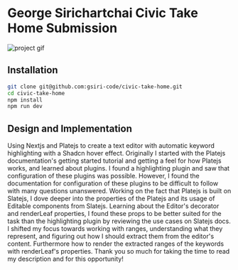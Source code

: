 # George Sirichartchai Civic Take Home Submission
![project gif]('https://raw.githubusercontent.com/gsiri-code/civic-take-home/main/assets/screen_recording.gif')

## Installation
```bash
git clone git@github.com:gsiri-code/civic-take-home.git
cd civic-take-home
npm install
npm run dev
```

## Design and Implementation

Using Nextjs and Platejs to create a text editor with automatic keyword highlighting with a Shadcn hover effect. Originally I started with the Platejs documentation's getting started tutorial and getting a feel for how Platejs works, and learned about plugins. I found a highlighting plugin and saw that configuration of these plugins was possible. However, I found the documentation for configuration of these plugins to be difficult to follow with many questions unanswered. Working on the fact that Platejs is built on Slatejs, I dove deeper into the properties of the Platejs and its usage of Editable components from Slatejs. Learning about the Editor's decorator and renderLeaf properties, I found these props to be better suited for the task than the highlighting plugin by reviewing the use cases on Slatejs docs. I shifted my focus towards working with ranges, understanding what they represent, and figuring out how I should extract them from the editor's content. Furthermore how to render the extracted ranges of the keywords with renderLeaf's properties. Thank you so much for taking the time to read my description and for this opportunity!
